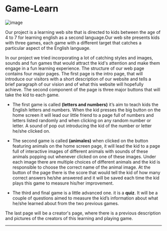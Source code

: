 # Game-Learn



![image](https://cdn.newsapi.com.au/image/v1/f43a3da33ff330d715ede243c5c4c8a6)


Our project is a learning web site that is directed to kids between the age of 4 to 7 for learning english as a second language.Our web site presents kids with three games, each game with a different target that catches a particular aspect of the English language.

 In our project we tried incorporating a lot of catching styles and images, sounds and fun  games that would attract the kid's attention and make them engage in a fun learning experience. The structure of our web page contains four major pages. The first page is the intro page, that will introduce our visitors with a short description of our website and tells a brief paragraph of our vision and of what this website will hopefully achieve.  The second component of the page is three major buttons that will take the kid to each game. 

 * The first game is called  **(letters and numbers)**  it’s aim to teach kids the English letters and numbers. When the kid presses the big button on the home screen it will lead our little friend to a page full of numbers and letters listed randomly and when clicking  on any random number or letter. A sound of pop out introducing the kid of the number or letter he/she clicked on.


* The second game is called **(animales)** when clicked on the button featuring animals on the home screen page, it will lead the kid to a page full of interactive images of different animals with sounds of these animals popping out whenever clicked on one of these images. Under each image there are multiple choices of different animals and the kid is responsible to choose the correct name of the animal image. At the button of the page there is the score that would tell the kid of how many correct answers he/she answered and it will be saved each time the kid plays this game to measure his/her improvement. 


 * The third and final game is a little advanced one. it is a **quiz**. It will be a couple of questions aimed to measure the kid’s information about what he/she learned about from the two previous games. 


The last page will be a creator's page, where there is a previous description and pictures of the creators of this learning and playing game. 

* ** 
 
